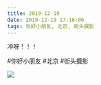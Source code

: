 ```yaml
---
title: 2019-12-19
date: 2019-12-19 17:16:06
tags: 你好小朋友, 北京, 街头摄影
---
```


<p>冲呀！！！</p>

#你好小朋友 #北京 #街头摄影

![](/assets/images/2019/12/bcadb5ec42c66feab40b59131c0d3058.jpg)
